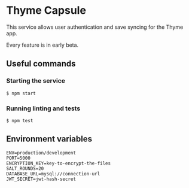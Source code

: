 # Thyme Capsule

This service allows user authentication and save syncing for the Thyme app.

Every feature is in early beta.

## Useful commands

### Starting the service
`$ npm start`

### Running linting and tests
`$ npm test`

## Environment variables

```
ENV=production/development
PORT=5000
ENCRYPTION_KEY=key-to-encrypt-the-files
SALT_ROUNDS=20
DATABASE_URL=mysql://connection-url
JWT_SECRET=jwt-hash-secret
```
